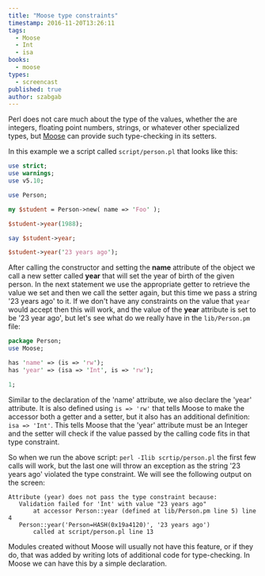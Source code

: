 ```yaml
---
title: "Moose type constraints"
timestamp: 2016-11-20T13:26:11
tags:
  - Moose
  - Int
  - isa
books:
  - moose
types:
  - screencast
published: true
author: szabgab
---
```



Perl does not care much about the type of the values, whether the are integers, floating point numbers, strings, or whatever other specialized types,
but [Moose](/moose) can provide such type-checking in its setters.


<slidecast file="advanced-perl/moose/type-constraint" youtube="oDIEsHcK3d4" />

In this example  we a script called `script/person.pl` that looks like this:

```perl
use strict;
use warnings;
use v5.10;

use Person;

my $student = Person->new( name => 'Foo' );

$student->year(1988);

say $student->year;

$student->year('23 years ago');
```

After calling the constructor and setting the <b>name</b> attribute of the object we call a new setter called <b>year</b> that will set
the year of birth of the given person. In the next statement we use the appropriate getter to retrieve the value we set and then we call
the setter again, but this time we pass a string '23 years ago' to it. If we don't have any constraints on the value that `year`
would accept then this will work, and the value of the <b>year</b> attribute is set to be '23 year ago', but let's see what do we
really have in the `lib/Person.pm` file:

```perl
package Person;
use Moose;

has 'name' => (is => 'rw');
has 'year' => (isa => 'Int', is => 'rw');

1;
```

Similar to the declaration of the 'name' attribute, we also declare the 'year' attribute. It is also defined using `is => 'rw'`
that tells Moose to make the accessor both a getter and a setter, but it also has an additional definition:
`isa => 'Int'`.  This tells Moose that the 'year' attribute must be an Integer and the setter will check if the value
passed by the calling code fits in that type constraint.

So when we run the above script: `perl -Ilib scrtip/person.pl` the first few calls will work, but the last one will
throw an exception as the string '23 years ago' violated the type constraint. We will see the following output
on the screen:

```
Attribute (year) does not pass the type constraint because:
   Validation failed for 'Int' with value "23 years ago"
       at accessor Person::year (defined at lib/Person.pm line 5) line 4
   Person::year('Person=HASH(0x19a4120)', '23 years ago')
       called at script/person.pl line 13
```

Modules created without Moose will usually not have this feature, or if they do, that was added by writing
lots of additional code for type-checking. In Moose we can have this by a simple declaration.

